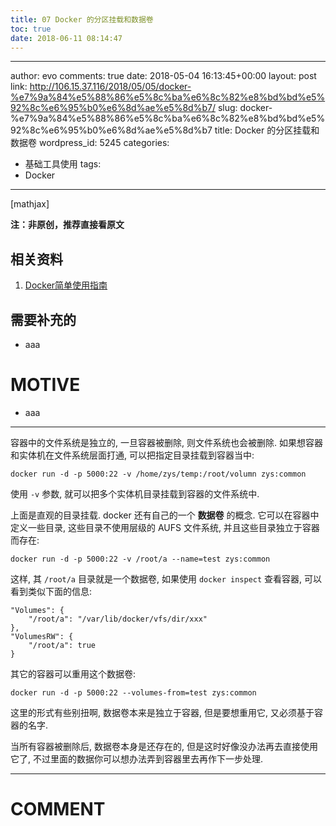 ```yaml
---
title: 07 Docker 的分区挂载和数据卷
toc: true
date: 2018-06-11 08:14:47
---
```

---
author: evo
comments: true
date: 2018-05-04 16:13:45+00:00
layout: post
link: http://106.15.37.116/2018/05/05/docker-%e7%9a%84%e5%88%86%e5%8c%ba%e6%8c%82%e8%bd%bd%e5%92%8c%e6%95%b0%e6%8d%ae%e5%8d%b7/
slug: docker-%e7%9a%84%e5%88%86%e5%8c%ba%e6%8c%82%e8%bd%bd%e5%92%8c%e6%95%b0%e6%8d%ae%e5%8d%b7
title: Docker 的分区挂载和数据卷
wordpress_id: 5245
categories:
- 基础工具使用
tags:
- Docker
---

<!-- more -->

[mathjax]

**注：非原创，推荐直接看原文**


## 相关资料





 	
  1. [Docker简单使用指南](https://www.w3cschool.cn/use_docker/)




## 需要补充的





 	
  * aaa




# MOTIVE





 	
  * aaa





* * *



容器中的文件系统是独立的, 一旦容器被删除, 则文件系统也会被删除. 如果想容器和实体机在文件系统层面打通, 可以把指定目录挂载到容器当中:

    
    docker run -d -p 5000:22 -v /home/zys/temp:/root/volumn zys:common
    


使用 `-v` 参数, 就可以把多个实体机目录挂载到容器的文件系统中.

上面是直观的目录挂载. docker 还有自己的一个 **数据卷** 的概念. 它可以在容器中定义一些目录, 这些目录不使用层级的 AUFS 文件系统, 并且这些目录独立于容器而存在:

    
    docker run -d -p 5000:22 -v /root/a --name=test zys:common
    


这样, 其 `/root/a` 目录就是一个数据卷, 如果使用 `docker inspect` 查看容器, 可以看到类似下面的信息:

    
    "Volumes": {
        "/root/a": "/var/lib/docker/vfs/dir/xxx"
    },
    "VolumesRW": {
        "/root/a": true
    }
    


其它的容器可以重用这个数据卷:

    
    docker run -d -p 5000:22 --volumes-from=test zys:common
    


这里的形式有些别扭啊, 数据卷本来是独立于容器, 但是要想重用它, 又必须基于容器的名字.

当所有容器被删除后, 数据卷本身是还存在的, 但是这时好像没办法再去直接使用它了, 不过里面的数据你可以想办法弄到容器里去再作下一步处理.























* * *





# COMMENT



